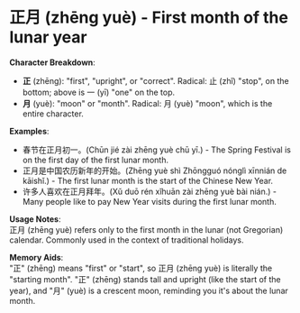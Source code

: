 # **正月 (zhēng yuè) - First month of the lunar year**

**Character Breakdown**:  
- **正** (zhēng): "first", "upright", or "correct". Radical: 止 (zhǐ) "stop", on the bottom; above is 一 (yī) "one" on the top.  
- **月** (yuè): "moon" or "month". Radical: 月 (yuè) "moon", which is the entire character.

**Examples**:  
- 春节在正月初一。(Chūn jié zài zhēng yuè chū yī.) - The Spring Festival is on the first day of the first lunar month.  
- 正月是中国农历新年的开始。(Zhēng yuè shì Zhōngguó nónglì xīnnián de kāishǐ.) - The first lunar month is the start of the Chinese New Year.  
- 许多人喜欢在正月拜年。(Xǔ duō rén xǐhuān zài zhēng yuè bài nián.) - Many people like to pay New Year visits during the first lunar month.

**Usage Notes**:  
正月 (zhēng yuè) refers only to the first month in the lunar (not Gregorian) calendar. Commonly used in the context of traditional holidays.

**Memory Aids**:  
"正" (zhēng) means "first" or "start", so 正月 (zhēng yuè) is literally the "starting month". "正" (zhēng) stands tall and upright (like the start of the year), and "月" (yuè) is a crescent moon, reminding you it's about the lunar month.